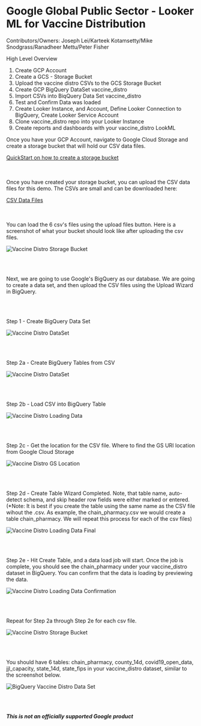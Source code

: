 # Google Global Public Sector - Looker ML for Vaccine Distribution

Contributors/Owners:
Joseph Lei/Karteek Kotamsetty/Mike Snodgrass/Ranadheer Mettu/Peter Fisher

High Level Overview
1. Create GCP Account
2. Create a GCS - Storage Bucket 
3. Upload the vaccine distro CSVs to the GCS Storage Bucket
4. Create GCP BigQuery DataSet vaccine_distro
5. Import CSVs into BiqQuery Data Set vaccine_distro
6. Test and Confirm Data was loaded
7. Create Looker Instance, and Account, Define Looker Connection to BigQuery, Create Looker Service Account
8. Clone vaccine_distro repo into your Looker Instance
9. Create reports and dashboards with your vaccine_distro LookML


Once you have your GCP Account, navigate to Google Cloud Storage and create a storage bucket that will hold our CSV data files.

[QuickStart on how to create a storage bucket](https://cloud.google.com/storage/docs/quickstart-console)

<br/>
<br/>
Once you have created your storage bucket, you can upload the CSV data files for this demo. The CSVs are small and can be downloaded here:

[CSV Data Files](https://github.com/peterfishergcp/GlobalPublicSector/tree/main/State%2BLocal/COVID-19%20Vaccination/vaccine_distro/csv%20datafiles)


<br/>
<br/>
You can load the 6 csv's files using the upload files button. Here is a screenshot of what your bucket should look like after uploading the csv files.

![Vaccine Distro Storage Bucket](images/gcs_vaccine_distro_csv.png)

<br/>
<br/>

Next, we are going to use Google's BigQuery as our database. 
We are going to create a data set, and then upload the CSV files using the Upload Wizard in BigQuery.

<br/>
<br/>

Step 1 - Create BigQuery Data Set

![Vaccine Distro DataSet](images/step1_dataset.png)

<br/>
<br/>


Step 2a - Create BigQuery Tables from CSV

![Vaccine Distro DataSet](images/step2_createtable.png)

<br/>
<br/>


Step 2b - Load CSV into BigQuery Table

![Vaccine Distro Loading Data](images/step2_wizard_gs.png)

<br/>
<br/>


Step 2c - Get the location for the CSV file. Where to find the GS URI location from Google Cloud Storage

![Vaccine Distro GS Location](images/step2_gs_uri.png)

<br/>
<br/>


Step 2d - Create Table Wizard Completed. Note, that table name, auto-detect schema, and skip header row fields were either marked or entered.
(*Note: It is best if you create the table using the same name as the CSV file wihout the .csv. As example, the chain_pharmacy.csv we would create a table chain_pharmacy. We will repeat this process for each of the csv files)

![Vaccine Distro Loading Data Final](images/step2_createtable_filledout.png)

<br/>
<br/>



Step 2e - Hit Create Table, and a data load job will start. Once the job is complete, you should see the chain_pharmacy under your vaccine_distro dataset in BigQuery. You can confirm that the data is loading by previewing the data.

![Vaccine Distro Loading Data Confirmation](images/step2_confirmation_table_create_loaded.png)

<br/>
<br/>



Repeat for Step 2a through Step 2e for each csv file.

![Vaccine Distro Storage Bucket](images/gcs_vaccine_distro_csv.png)

<br/>
<br/>



You should have 6 tables:  chain_pharmacy, county_14d, covid19_open_data, jjl_capacity, state_14d, state_fips in your vaccine_distro dataset, similar to the screenshot below.

![BigQuery Vaccine Distro Data Set](images/bigquery_vaccine_distro_data_set.png)

<br/>
<br/>






***This is not an officially supported Google product***


